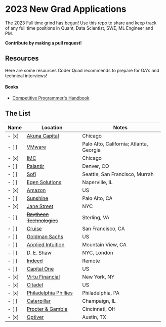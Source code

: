 # 2023 New Grad Applications

The 2023 Full time grind has begun! Use this repo to share and keep track of any full time positions in Quant, Data Scientist, SWE, ML Engineer and PM.

**Contribute by making a pull request!**

## Resources

Here are some resources Coder Quad recommends to prepare for OA's and technical interviews!

#### Books

- [Competitive Programmer's Handbook](https://cses.fi/book/book.pdf)

## The List

| Name                                   | Location | Notes                                   |
| -------------------------------------- | -------- | --------------------------------------- |
- [x] | [Akuna Capital](https://akunacapital.com/careers?experience=junior&department=development#careers) | Chicago      | 	Various Junior Developer Positions |
- [ ] | [VMware](https://careers.vmware.com/main/jobs/R2212905?lang=en-us) | Palo Alto, California; Atlanta, Georgia  | Launch New Grad SWE |
- [x] | [IMC](https://imc.wd5.myworkdayjobs.com/invitation/job/Chicago/Graduate-Software-Engineer_REQ-01946#utm_source=peoplepath) | Chicago  | Graduate Software Engineer |
- [ ] | [Palantir](https://jobs.lever.co/palantir/c34b424e-caf2-455a-b104-ae1096ccca29) | Denver, CO | Software Engineer, New Grad |
- [ ] | [Sofi](https://www.sofi.com/careers/job/?gh_jid=5110537003) | Seattle, San Francisco, Murrah | Software Development Engineer, New Grad |
- [ ] | [Egen Solutions](https://jobs.lever.co/egensolutions/b8241d47-ab6c-456c-823d-1a6bd59e402f) | Naperville, IL | Software Engineer, University Graduates, 2023 |
- [x] | [Amazon](https://www.amazon.jobs/en/jobs/2080728/software-development-engineer-2023-us) | US | New Grad SDE |
- [ ] | [Sunshine](https://jobs.lever.co/sunshine/a576f278-9748-49ab-b0b5-1104ef8880c4/apply) | Palo Alto, CA | SWE New Grad 2023 | 
- [x] | [Jane Street](https://www.janestreet.com/join-jane-street/position/6214578002/) | NYC | Software Engineer, New Grad |
- [ ] | [~~Raytheon Technologies~~](https://careers.rtx.com/global/en/job/01544342) | Sterling, VA | Software Engineer I, New Grad |
- [ ] | [Cruise](https://boards.greenhouse.io/cruise/jobs/3466899?gh_jid=3466899&gh_src=1xdap08r1) | San Francisco, CA | New Grad, Software Engineer |
- [ ] | [Goldman Sachs](https://www.goldmansachs.com/careers/students/programs/americas/new-analyst-program.html) | US | 2023 New Analyst Program |
- [ ] | [Applied Intuition](https://jobs.lever.co/applied/?team=New%20Grad) | Mountain View, CA | New Grad, Software Engineer |
- [ ] | [D. E. Shaw](https://www.deshaw.com/careers/choose-your-path) | NYC, London | Various tech roles. Accepts F1 OPT and will sponsor work visas. |
- [ ] | [~~Indeed~~](https://university.indeed.jobs/university/jobs/39977?lang=en-us) | Remote | Associate Research Engineer. Accepts F1 OPT and will sponsor work visas. |
- [ ] | [Capital One](https://www.capitalonecareers.com/job/mclean/technology-development-program-associate-2023/31238/31914108720) | US | Technology Development Program Associate |
- [x] | [Virtu Financial](https://www.virtu.com/careers/) | New York, NY | Entry-Level Software Engineer |
- [x] | [Citadel](https://www.citadel.com/careers/open-positions/positions-for-students/?keyword=Full%20Time) | US | Software Engineer |
- [x] | [Philadelphia Phillies](https://boards.greenhouse.io/philadelphiaphilliesrddepartment/jobs/5203393003?gh_src=99fc01a23us) | Philadelphia, PA | Software Engineer Associate (Sprint/Summer 2023) |
- [ ] | [Caterpillar](https://careers.caterpillar.com/en/jobs/job/r0000140356-2023-associate-software-engineer-cat-digital/?source=LinkedIn) | Champaign, IL | Associate Software Engineer (Cat Digital) |
- [ ] | [Procter & Gamble](https://www.pgcareers.com/job/cincinnati/software-data-engineer-2023-grads/936/32401863136) | Cincinnati, OH | Software/Data Engineer 2023 Grads |
- [x] | [Optiver](https://www.optiver.com/working-at-optiver/career-opportunities/6254739002/?gh_src=9fb491cd2&gh_src=9fb491cd2) | Austin, TX | Graduate Software Engineer 2023 |
